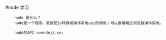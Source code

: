 #node 学习

```shell
    node 是什么？
    node是一个程序。直接把js转换成操作系统api的调用；可以直接略过浏览器操作系统。
```

```shell
    node的API =>nodejs.cn;
```

```shell
   
```

```shell
    
```

```shell

```